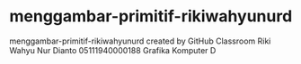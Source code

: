 # menggambar-primitif-rikiwahyunurd
menggambar-primitif-rikiwahyunurd created by GitHub Classroom
Riki Wahyu Nur Dianto
05111940000188
Grafika Komputer D
